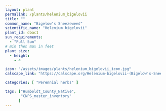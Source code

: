 ```yaml
---
layout: plant                                                              
permalink: /plants/helenium_bigelovii
title: ""
common_name: "Bigelow's Sneezeweed"
scientific_name: "Helenium bigelovii"
plant_id: dbac1
sun_requirements:
  - "Full Sun"
# min then max in feet
plant_size:
  - height: 
    - 4

icon: "/assets/images/plants/helenium_bigelovii_icon.jpg" 
calscape_link: "https://calscape.org/Helenium-bigelovii-(Bigelow's-Sneezeweed)"

categories: [ "Perennial herbs" ]

tags: ["Humboldt_County_Native",
       "CNPS_master_inventory"
      ]
---
```


